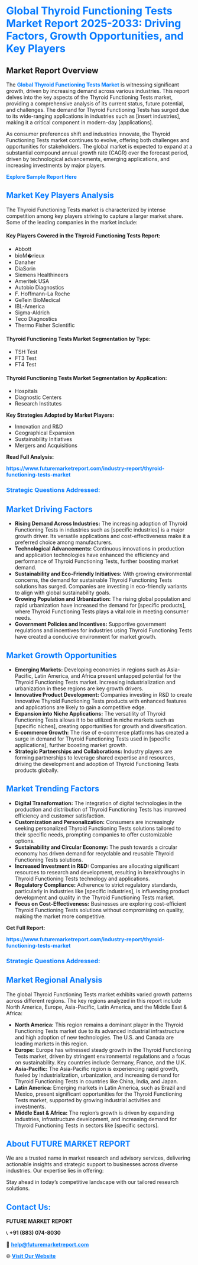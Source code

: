 <h1 style="color: #007BFF;">Global Thyroid Functioning Tests Market Report 2025-2033: Driving Factors, Growth Opportunities, and Key Players</h1>

<section id="overview">
<h2>Market Report Overview</h2>
<p>The <a href="https://www.futuremarketreport.com/industry-report/thyroid-functioning-tests-market" style="color: #007BFF; text-decoration: none;"><strong>Global Thyroid Functioning Tests Market</strong></a> is witnessing significant growth, driven by increasing demand across various industries. This report delves into the key aspects of the Thyroid Functioning Tests market, providing a comprehensive analysis of its current status, future potential, and challenges. The demand for Thyroid Functioning Tests has surged due to its wide-ranging applications in industries such as [insert industries], making it a critical component in modern-day [applications].</p>
<p>As consumer preferences shift and industries innovate, the Thyroid Functioning Tests market continues to evolve, offering both challenges and opportunities for stakeholders. The global market is expected to expand at a substantial compound annual growth rate (CAGR) over the forecast period, driven by technological advancements, emerging applications, and increasing investments by major players.</p>
</section>

<section id="overview">
<p><a href="https://www.futuremarketreport.com/request-sample/reportId=90443" style="color: #007BFF; text-decoration: none;"><strong>Explore Sample Report Here</strong></a></p>
</section>

<section id="key-players">
<h2 style="color: #007BFF;">Market Key Players Analysis</h2>
<p>The Thyroid Functioning Tests market is characterized by intense competition among key players striving to capture a larger market share. Some of the leading companies in the market include:</p>
<h4>Key Players Covered in the Thyroid Functioning Tests Report:</h4>
<ul><li>Abbott</li><li>bioM�rieux</li><li>Danaher</li><li>DiaSorin</li><li>Siemens Healthineers</li><li>Ameritek USA</li><li>Autobio Diagnostics</li><li>F. Hoffmann-La Roche</li><li>GeTein BioMedical</li><li>IBL-America</li><li>Sigma-Aldrich</li><li>Teco Diagnostics</li><li>Thermo Fisher Scientific</li></ul>
<h4>Thyroid Functioning Tests Market Segmentation by Type:</h4>
<ul><li>TSH Test</li><li>FT3 Test</li><li>FT4 Test</li></ul>

<h4>Thyroid Functioning Tests Market Segmentation by Application:</h4>
<ul><li>Hospitals</li><li>Diagnostic Centers</li><li>Research Institutes</li></ul>
<p><strong>Key Strategies Adopted by Market Players:</strong></p>
<ul>
<li>Innovation and R&D</li>
<li>Geographical Expansion</li>
<li>Sustainability Initiatives</li>
<li>Mergers and Acquisitions</li>
</ul>
</section>

<section>
<p><strong>Read Full Analysis: </strong></p><a href="https://www.futuremarketreport.com/industry-report/thyroid-functioning-tests-market" style="color: #007BFF; text-decoration: none;"><strong>https://www.futuremarketreport.com/industry-report/thyroid-functioning-tests-market</strong></a>
<h3 style="color: #007BFF;">Strategic Questions Addressed:</h3>
</section>

<section id="driving-factors">
<h2 style="color: #007BFF;">Market Driving Factors</h2>
<ul>
<li><strong>Rising Demand Across Industries:</strong> The increasing adoption of Thyroid Functioning Tests in industries such as [specific industries] is a major growth driver. Its versatile applications and cost-effectiveness make it a preferred choice among manufacturers.</li>
<li><strong>Technological Advancements:</strong> Continuous innovations in production and application technologies have enhanced the efficiency and performance of Thyroid Functioning Tests, further boosting market demand.</li>
<li><strong>Sustainability and Eco-Friendly Initiatives:</strong> With growing environmental concerns, the demand for sustainable Thyroid Functioning Tests solutions has surged. Companies are investing in eco-friendly variants to align with global sustainability goals.</li>
<li><strong>Growing Population and Urbanization:</strong> The rising global population and rapid urbanization have increased the demand for [specific products], where Thyroid Functioning Tests plays a vital role in meeting consumer needs.</li>
<li><strong>Government Policies and Incentives:</strong> Supportive government regulations and incentives for industries using Thyroid Functioning Tests have created a conducive environment for market growth.</li>
</ul>
</section>

<section id="growth-opportunities">
<h2 style="color: #007BFF;">Market Growth Opportunities</h2>
<ul>
<li><strong>Emerging Markets:</strong> Developing economies in regions such as Asia-Pacific, Latin America, and Africa present untapped potential for the Thyroid Functioning Tests market. Increasing industrialization and urbanization in these regions are key growth drivers.</li>
<li><strong>Innovative Product Development:</strong> Companies investing in R&D to create innovative Thyroid Functioning Tests products with enhanced features and applications are likely to gain a competitive edge.</li>
<li><strong>Expansion into Niche Applications:</strong> The versatility of Thyroid Functioning Tests allows it to be utilized in niche markets such as [specific niches], creating opportunities for growth and diversification.</li>
<li><strong>E-commerce Growth:</strong> The rise of e-commerce platforms has created a surge in demand for Thyroid Functioning Tests used in [specific applications], further boosting market growth.</li>
<li><strong>Strategic Partnerships and Collaborations:</strong> Industry players are forming partnerships to leverage shared expertise and resources, driving the development and adoption of Thyroid Functioning Tests products globally.</li>
</ul>
</section>

<section id="trending-factors">
<h2 style="color: #007BFF;">Market Trending Factors</h2>
<ul>
<li><strong>Digital Transformation:</strong> The integration of digital technologies in the production and distribution of Thyroid Functioning Tests has improved efficiency and customer satisfaction.</li>
<li><strong>Customization and Personalization:</strong> Consumers are increasingly seeking personalized Thyroid Functioning Tests solutions tailored to their specific needs, prompting companies to offer customizable options.</li>
<li><strong>Sustainability and Circular Economy:</strong> The push towards a circular economy has driven demand for recyclable and reusable Thyroid Functioning Tests solutions.</li>
<li><strong>Increased Investment in R&D:</strong> Companies are allocating significant resources to research and development, resulting in breakthroughs in Thyroid Functioning Tests technology and applications.</li>
<li><strong>Regulatory Compliance:</strong> Adherence to strict regulatory standards, particularly in industries like [specific industries], is influencing product development and quality in the Thyroid Functioning Tests market.</li>
<li><strong>Focus on Cost-Effectiveness:</strong> Businesses are exploring cost-efficient Thyroid Functioning Tests solutions without compromising on quality, making the market more competitive.</li>
</ul>
</section>

<section>
<p><strong>Get Full Report: </strong></p><a href="https://www.futuremarketreport.com/industry-report/thyroid-functioning-tests-market" style="color: #007BFF; text-decoration: none;"><strong>https://www.futuremarketreport.com/industry-report/thyroid-functioning-tests-market</strong></a>
<h3 style="color: #007BFF;">Strategic Questions Addressed:</h3>
</section>


<section id="regional-analysis">
<h2 style="color: #007BFF;">Market Regional Analysis</h2>
<p>The global Thyroid Functioning Tests market exhibits varied growth patterns across different regions. The key regions analyzed in this report include North America, Europe, Asia-Pacific, Latin America, and the Middle East & Africa:</p>
<ul>
<li><strong>North America:</strong> This region remains a dominant player in the Thyroid Functioning Tests market due to its advanced industrial infrastructure and high adoption of new technologies. The U.S. and Canada are leading markets in this region.</li>
<li><strong>Europe:</strong> Europe has witnessed steady growth in the Thyroid Functioning Tests market, driven by stringent environmental regulations and a focus on sustainability. Key countries include Germany, France, and the U.K.</li>
<li><strong>Asia-Pacific:</strong> The Asia-Pacific region is experiencing rapid growth, fueled by industrialization, urbanization, and increasing demand for Thyroid Functioning Tests in countries like China, India, and Japan.</li>
<li><strong>Latin America:</strong> Emerging markets in Latin America, such as Brazil and Mexico, present significant opportunities for the Thyroid Functioning Tests market, supported by growing industrial activities and investments.</li>
<li><strong>Middle East & Africa:</strong> The region’s growth is driven by expanding industries, infrastructure development, and increasing demand for Thyroid Functioning Tests in sectors like [specific sectors].</li>
</ul>
</section>

<footer>
<h2 style="color: #007BFF;">About FUTURE MARKET REPORT</h2>
<p>We are a trusted name in market research and advisory services, delivering actionable insights and strategic support to businesses across diverse industries. Our expertise lies in offering:</p>

<p>Stay ahead in today’s competitive landscape with our tailored research solutions.</p>

<h2 style="color: #007BFF;">Contact Us:</h2>
<p><strong>FUTURE MARKET REPORT</strong></p>
<p>📞 <strong>+91 (883) 074-8030</strong></p>
<p>📧 <strong><a href="mailto:help@futuremarketreport.com" style="color: #007BFF;">help@futuremarketreport.com</a></strong></p>
<p>🌐 <strong><a href="https://www.futuremarketreport.com/" style="color: #007BFF;">Visit Our Website</a></strong></p>
</footer>